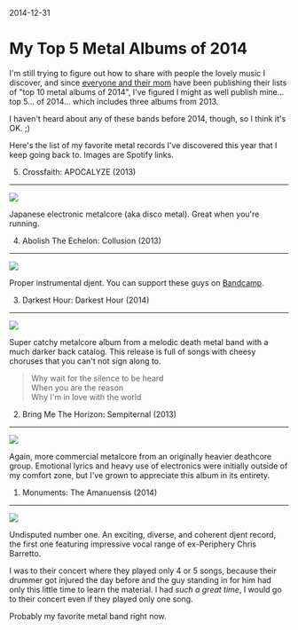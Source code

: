 2014-12-31

My Top 5 Metal Albums of 2014
=============================

I'm still trying to figure out how to share with people the lovely music
I discover, and since [everyone and their mom][everyone] have been
publishing their lists of "top 10 metal albums of 2014", I've figured I
might as well publish mine... top 5... of 2014... which includes three
albums from 2013.

  [everyone]: https://google.com/search?q=site:metalsucks.net+%22of+2014%22

I haven't heard about any of these bands before 2014, though, so I think
it's OK. ;)

Here's the list of my favorite metal records I've discovered this year
that I keep going back to.  Images are Spotify links.


5. Crossfaith: APOCALYZE (2013)
-------------------------------

[![](apocalyze.jpg)](http://open.spotify.com/album/0LXaX5KerTU6m7jBwqECQZ)

Japanese electronic metalcore (aka disco metal).  Great when you're
running.


4. Abolish The Echelon: Collusion (2013)
----------------------------------------

[![](collusion.jpg)](http://open.spotify.com/album/550B8owgN59aEj2fh1yKsS)

Proper instrumental djent.  You can support these guys on
[Bandcamp](http://abolishtheechelon.bandcamp.com/album/collusion).


3. Darkest Hour: Darkest Hour (2014)
------------------------------------

[![](darkest-hour.jpg)](http://open.spotify.com/album/3giBVgh4bHYCRK53yvvoa5)

Super catchy metalcore album from a melodic death metal band with a much
darker back catalog.  This release is full of songs with cheesy choruses
that you can't not sign along to.

> Why wait for the silence to be heard<br>
> When you are the reason<br>
> Why I'm in love with the world


2. Bring Me The Horizon: Sempiternal (2013)
-------------------------------------------

[![](sempiternal.jpg)](http://open.spotify.com/album/6IYPmM3xsOPL2XPSvf1ZAz)

Again, more commercial metalcore from an originally heavier deathcore
group.  Emotional lyrics and heavy use of electronics were initially
outside of my comfort zone, but I've grown to appreciate this album in
its entirety.


1. Monuments: The Amanuensis (2014)
-----------------------------------

[![](the-amanuensis.jpg)](http://open.spotify.com/album/2ERKYl1mORirEUNxTtDo3M)

Undisputed number one.  An exciting, diverse, and coherent djent record,
the first one featuring impressive vocal range of ex-Periphery Chris
Barretto.

I was to their concert where they played only 4 or 5 songs, because
their drummer got injured the day before and the guy standing in for him
had only this little time to learn the material.  I had *such a great
time*, I would go to their concert even if they played only one song.

Probably my favorite metal band right now.
